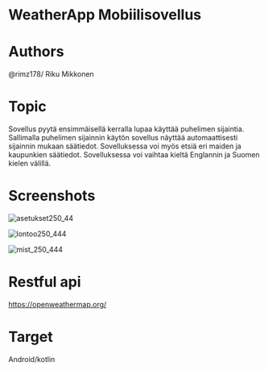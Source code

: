 # WeatherApp Mobiilisovellus

# Authors
@rimz178/ Riku Mikkonen

# Topic
 Sovellus pyytä ensimmäisellä kerralla lupaa käyttää puhelimen sijaintia. Sallimalla puhelimen sijainnin käytön sovellus näyttää automaattisesti sijainnin mukaan      säätiedot.
Sovelluksessa voi myös etsiä eri maiden ja kaupunkien säätiedot.
Sovelluksessa voi vaihtaa kieltä Englannin ja Suomen kielen välillä.

 
 # Screenshots

![asetukset250_44](https://user-images.githubusercontent.com/62377839/211311937-708f700d-0cfb-41a3-9f8c-792e52fb8464.png)

![lontoo250_444](https://user-images.githubusercontent.com/62377839/211312018-4b8c2856-954c-421c-a092-8581988f8def.png)

![mist_250_444](https://user-images.githubusercontent.com/62377839/211312040-21677eda-b0f2-4d3f-8d73-e8d6ea461450.png)

 
 # Restful api
 https://openweathermap.org/
 
 
 # Target 
 Android/kotlin
